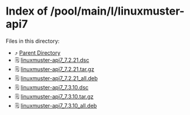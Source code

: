 
# Index of /pool/main/l/linuxmuster-api7
Files in this directory:
- ⤴ [Parent Directory](../)
- 🗒 [linuxmuster-api7_7.2.21.dsc](linuxmuster-api7_7.2.21.dsc)
- 🗒 [linuxmuster-api7_7.2.21.tar.gz](linuxmuster-api7_7.2.21.tar.gz)
- 🗒 [linuxmuster-api7_7.2.21_all.deb](linuxmuster-api7_7.2.21_all.deb)
- 🗒 [linuxmuster-api7_7.3.10.dsc](linuxmuster-api7_7.3.10.dsc)
- 🗒 [linuxmuster-api7_7.3.10.tar.gz](linuxmuster-api7_7.3.10.tar.gz)
- 🗒 [linuxmuster-api7_7.3.10_all.deb](linuxmuster-api7_7.3.10_all.deb)
